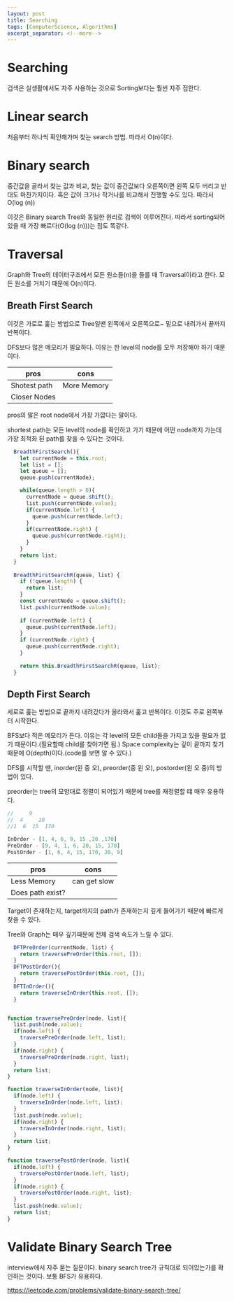 ```yaml
---
layout: post
title: Searching
tags: [ComputerScience, Algorithms]
excerpt_separator: <!--more-->
---
```


# Searching

검색은 실생활에서도 자주 사용하는 것으로 Sorting보다는 훨씬 자주 접한다.

<!--more-->

# Linear search

처음부터 하나씩 확인해가며 찾는 search 방법. 따라서 O(n)이다.

# Binary search

중간값을 골라서 찾는 값과 비교, 찾는 값이 중간값보다 오른쪽이면 왼쪽 모두 버리고 반대도 마찬가지이다. 혹은 값이 크거나 작거나를 비교해서 진행할 수도 있다. 따라서 O(log (n))

이것은 Binary search Tree와 동일한 원리로 검색이 이루어진다. 따라서 sorting되어 있을 때 가장 빠르다(O(log (n)))는 점도 똑같다.

# Traversal

Graph와 Tree의 데이터구조에서 모든 원소들(n)을 들를 때 Traversal이라고 한다. 모든 원소를 거치기 때문에 O(n)이다.

## Breath First Search

이것은 가로로 훑는 방법으로 Tree일땐 왼쪽에서 오른쪽으로~ 밑으로 내려가서 끝까지 반복이다.

DFS보다 많은 메모리가 필요하다. 이유는 한 level의 node를 모두 저장해야 하기 때문이다.

pros  | cons
------------- | -------------
Shotest path  | More Memory
Closer Nodes | 

pros의 말은 root node에서 가장 가깝다는 말이다.

shortest path는 모든 level의 node를 확인하고 가기 때문에 어떤 node까지 가는데 가장 최적화 된 path를 찾을 수 있다는 것이다.

```javascript
  BreadthFirstSearch(){
    let currentNode = this.root;
    let list = [];
    let queue = [];
    queue.push(currentNode);

    while(queue.length > 0){
      currentNode = queue.shift();
      list.push(currentNode.value);
      if(currentNode.left) {
        queue.push(currentNode.left);
      }
      if(currentNode.right) {
        queue.push(currentNode.right);
      }
    }
    return list;
  }
  
  BreadthFirstSearchR(queue, list) {
    if (!queue.length) {
      return list;
    }
    const currentNode = queue.shift();
    list.push(currentNode.value);
    
    if (currentNode.left) {
      queue.push(currentNode.left);
    }
    if (currentNode.right) {
      queue.push(currentNode.right);
    }
    
    return this.BreadthFirstSearchR(queue, list);
  }
```

## Depth First Search

세로로 훑는 방법으로 끝까지 내려갔다가 올라와서 훑고 반복이다. 이것도 주로 왼쪽부터 시작한다.

BFS보다 적은 메모리가 든다. 이유는 각 level의 모든 child들을 가지고 있을 필요가 없기 때문이다.(필요할때 child를 찾아가면 됨.) Space complexity는 깊이 끝까지 찾기 때문에 O(depth)이다.(code를 보면 알 수 있다.)

DFS를 시작할 땐, inorder(왼 중 오), preorder(중 왼 오), postorder(왼 오 중)의 방법이 있다.

preorder는 tree의 모양대로 정렬이 되어있기 때문에 tree를 재정렬할 떄 매우 유용하다.

```javascript
//     9
//  4     20
//1  6  15  170

InOrder - [1, 4, 6, 9, 15 ,20 ,170]
PreOrder - [9, 4, 1, 6, 20, 15, 170]
PostOrder - [1, 6, 4, 15, 170, 20, 9]
```

pros  | cons
------------- | -------------
Less Memory  | can get slow
Does path exist? | 

Target이 존재하는지, target까지의 path가 존재하는지 깊게 들어가기 때문에 빠르게 찾을 수 있다.

Tree와 Graph는 매우 깊기때문에 전체 검색 속도가 느릴 수 있다.

```javascript
  DFTPreOrder(currentNode, list) {
    return traversePreOrder(this.root, []);
  }
  DFTPostOrder(){
    return traversePostOrder(this.root, []); 
  }
  DFTInOrder(){
    return traverseInOrder(this.root, []);
  }


function traversePreOrder(node, list){
  list.push(node.value);
  if(node.left) {
    traversePreOrder(node.left, list);
  }
  if(node.right) {
    traversePreOrder(node.right, list);
  }
  return list;
}

function traverseInOrder(node, list){
  if(node.left) {
    traverseInOrder(node.left, list);
  }
  list.push(node.value);
  if(node.right) {
    traverseInOrder(node.right, list);
  }
  return list;
}

function traversePostOrder(node, list){
  if(node.left) {
    traversePostOrder(node.left, list);
  }
  if(node.right) {
    traversePostOrder(node.right, list);
  }
  list.push(node.value);
  return list;
}
```

# Validate Binary Search Tree

interview에서 자주 묻는 질문이다. binary search tree가 규칙대로 되어있는가를 확인하는 것이다. 보통 BFS가 유용하다.

https://leetcode.com/problems/validate-binary-search-tree/